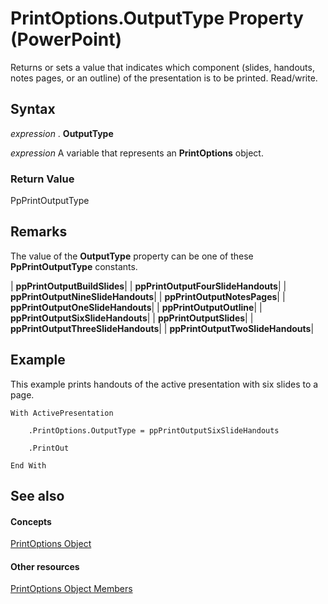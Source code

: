 
# PrintOptions.OutputType Property (PowerPoint)

Returns or sets a value that indicates which component (slides, handouts, notes pages, or an outline) of the presentation is to be printed. Read/write.


## Syntax

 _expression_ . **OutputType**

 _expression_ A variable that represents an **PrintOptions** object.


### Return Value

PpPrintOutputType


## Remarks

The value of the  **OutputType** property can be one of these **PpPrintOutputType** constants.



| **ppPrintOutputBuildSlides**|
| **ppPrintOutputFourSlideHandouts**|
| **ppPrintOutputNineSlideHandouts**|
| **ppPrintOutputNotesPages**|
| **ppPrintOutputOneSlideHandouts**|
| **ppPrintOutputOutline**|
| **ppPrintOutputSixSlideHandouts**|
| **ppPrintOutputSlides**|
| **ppPrintOutputThreeSlideHandouts**|
| **ppPrintOutputTwoSlideHandouts**|

## Example

This example prints handouts of the active presentation with six slides to a page.


```
With ActivePresentation

    .PrintOptions.OutputType = ppPrintOutputSixSlideHandouts

    .PrintOut

End With
```


## See also


#### Concepts


[PrintOptions Object](19ce56ba-b0d0-4086-db86-e32feade70bd.md)
#### Other resources


[PrintOptions Object Members](910ad0bd-7983-b94e-0055-c7f46442c097.md)
